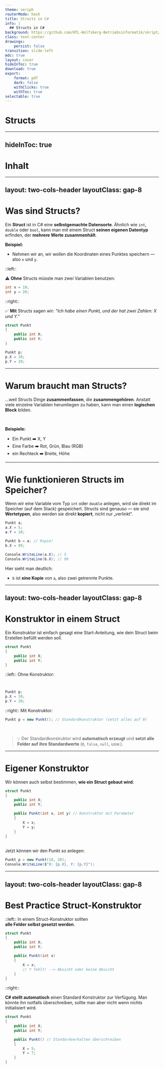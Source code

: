 ```yaml
---
theme: seriph
routerMode: hash
title: Structs in C#
info: |
  ## Structs in C#
background: https://github.com/HTL-Wolfsberg-Betriebsinformatik/skript/blob/main/slides/content/slides/background-cover-16-9.webp?raw=true
class: text-center
drawings:
    persist: false
transition: slide-left
mdc: true
layout: cover
hideInToc: true
download: true
export:
    format: pdf
    dark: false
    withClicks: true
    withToc: true
selectable: true
---
```


# Structs

---
hideInToc: true
---

# Inhalt

<Toc minDepth="1" maxDepth="1" />

---
layout: two-cols-header
layoutClass: gap-8
---

# Was sind Structs?

Ein **Struct** ist in C# eine **selbstgemachte Datensorte**.
Ähnlich wie `int`, `double` oder `bool`, kann man mit einem Struct **seinen eigenen Datentyp** erfinden, der **mehrere Werte zusammenhält**.

**Beispiel:**

- Nehmen wir an, wir wollen die Koordinaten eines Punktes speichern — also `x` und `y`.

::left::

⚠️ **Ohne** Structs müsste man zwei Variablen benutzen:

```csharp
int x = 10;
int y = 20;
```

::right::

✅ **Mit** Structs sagen wir: *"Ich habe einen Punkt, und der hat zwei Zahlen: X und Y."*

```csharp
struct Punkt
{
    public int X;
    public int Y;
}

Punkt p;
p.X = 10;
p.Y = 20;
```



---

# Warum braucht man Structs?

...weil Structs Dinge **zusammenfassen**, die **zusammengehören**.
Anstatt viele einzelne Variablen herumliegen zu haben, kann man einen **logischen Block** bilden.

<br>

**Beispiele:**

- Ein Punkt ➡️ X, Y
- Eine Farbe ➡️ Rot, Grün, Blau (RGB)
- ein Rechteck ➡️ Breite, Höhe

---

# Wie funktionieren Structs im Speicher?

Wenn wir eine Variable vom Typ `int` oder `double` anlegen, wird sie direkt im Speicher (auf dem Stack) gespeichert.
Structs sind genauso — sie sind **Wertetypen**, also werden sie direkt **kopiert**, nicht nur „verlinkt“.

```csharp
Punkt a;
a.X = 5;
a.Y = 10;

Punkt b = a; // Kopie!
b.X = 99;

Console.WriteLine(a.X); // 5
Console.WriteLine(b.X); // 99
```

Hier sieht man deutlich:
* `b` ist **eine Kopie** von `a`, also zwei getrennte Punkte.

---
layout: two-cols-header
layoutClass: gap-8
---

# Konstruktor in einem Struct

Ein Konstruktor ist einfach gesagt eine Start-Anleitung, wie dein Struct beim Erstellen befüllt werden soll.

```csharp
struct Punkt
{
    public int X;
    public int Y;
}
```


::left::
Ohne Konstruktor:

```csharp


Punkt p;
p.X = 10;
p.Y = 20;

```

::right::
Mit Konstruktor:

```csharp
Punkt p = new Punkt(); // Standardkonstruktor (setzt alles auf 0)
```

<br>

> 💡 Der Standardkonstruktor wird **automatisch erzeugt**
und **setzt alle Felder auf ihre Standardwerte** (`0`, `false`, `null`, usw.).

---

# Eigener Konstruktor

Wir können auch selbst bestimmen, **wie ein Struct gebaut wird**:

```csharp
struct Punkt
{
    public int X;
    public int Y;

    public Punkt(int x, int y) // Konstruktor mit Parameter
    {
        X = x;
        Y = y;
    }
}

```

<br>
Jetzt können wir den Punkt so anlegen:

```csharp
Punkt p = new Punkt(10, 20);
Console.WriteLine($"X: {p.X}, Y: {p.Y}");
```

---
layout: two-cols-header
layoutClass: gap-8
---

# Best Practice Struct-Konstruktor

::left::
In einem Struct-Konstruktor sollten <br> **alle Felder selbst gesetzt werden**.

```csharp
struct Punkt
{
    public int X;
    public int Y;

    public Punkt(int x)
    {
        X = x;
        // Y fehlt! --> Absicht oder keine Absicht
    }
}
```

::right::

**C# stellt automatisch** einen Standard Konstruktor zur Verfügung. Man könnte ihn notfalls überschreiben, sollte man aber nicht wenn nichts initialisiert wird.

```csharp
struct Punkt
{
    public int X;
    public int Y;

    public Punkt() // Standardverhalten überschreiben
    {
        X = 5;
        Y = 7;
    }
}
```
